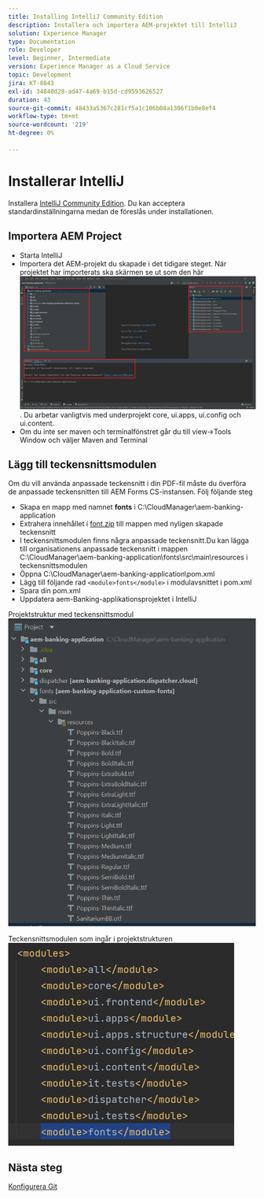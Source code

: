 ```yaml
---
title: Installing IntelliJ Community Edition
description: Installera och importera AEM-projektet till IntelliJ
solution: Experience Manager
type: Documentation
role: Developer
level: Beginner, Intermediate
version: Experience Manager as a Cloud Service
topic: Development
jira: KT-8843
exl-id: 34840d28-ad47-4a69-b15d-cd9593626527
duration: 43
source-git-commit: 48433a5367c281cf5a1c106b08a1306f1b0e8ef4
workflow-type: tm+mt
source-wordcount: '219'
ht-degree: 0%

---
```


# Installerar IntelliJ

Installera [IntelliJ Community Edition](https://www.jetbrains.com/idea/download/#section=windows). Du kan acceptera standardinställningarna medan de föreslås under installationen.

## Importera AEM Project

* Starta IntelliJ
* Importera det AEM-projekt du skapade i det tidigare steget. När projektet har importerats ska skärmen se ut som den här ![aem-Banking-appen](assets/aem-banking-app.png). Du arbetar vanligtvis med underprojekt core, ui.apps, ui.config och ui.content.
* Om du inte ser maven och terminalfönstret går du till view->Tools Window och väljer Maven and Terminal

## Lägg till teckensnittsmodulen

Om du vill använda anpassade teckensnitt i din PDF-fil måste du överföra de anpassade teckensnitten till AEM Forms CS-instansen. Följ följande steg

* Skapa en mapp med namnet **fonts** i C:\CloudManager\aem-banking-application
* Extrahera innehållet i [font.zip](assets/fonts.zip) till mappen med nyligen skapade teckensnitt
* I teckensnittsmodulen finns några anpassade teckensnitt.Du kan lägga till organisationens anpassade teckensnitt i mappen C:\CloudManager\aem-banking-application\fonts\src\main\resources i teckensnittsmodulen
* Öppna C:\CloudManager\aem-banking-application\pom.xml
* Lägg till följande rad ```<module>fonts</module>``` i modulavsnittet i pom.xml
* Spara din pom.xml
* Uppdatera aem-Banking-applikationsprojektet i IntelliJ

Projektstruktur med teckensnittsmodul
![fonts-module](assets/fonts-module.png)

Teckensnittsmodulen som ingår i projektstrukturen
![fonts-pom](assets/fonts-module-pom.png)

## Nästa steg

[Konfigurera Git](./setup-git.md)
